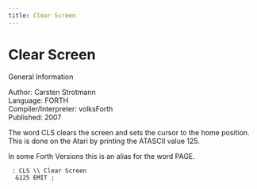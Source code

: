 ```yaml
---
title: Clear Screen
---
```

# Clear Screen  
  
General Information  
  
Author: 	Carsten Strotmann   
Language: 	FORTH   
Compiler/Interpreter: 	volksForth   
Published: 	2007   
  
The word CLS clears the screen and sets the cursor to the home position. This is done on the Atari by printing the ATASCII value 125.  
  
In some Forth Versions this is an alias for the word PAGE.  
  
```
 : CLS \\ Clear Screen
  &125 EMIT ;
```
